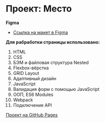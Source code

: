 # Проект: Место

**Figma**

* [Ссылка на макет в Figma](https://www.figma.com/file/2cn9N9jSkmxD84oJik7xL7/JavaScript.-Sprint-4?node-id=0%3A1)

**Для рабработки страницы использовано:**

1. HTML
2. CSS
3. БЭМ и файловая структура Nested
4. Flexbox-вёрстка
5. GRID Layout
6. Адаптивный дизайн
7. JavaScript
8. Валидация форм с помощью JavaScript
9. ООП, ES6 Modules
10. Webpack
11. Подключение API

[Проект на GitHub Pages](https://serverdeer32.github.io/mesto/)
